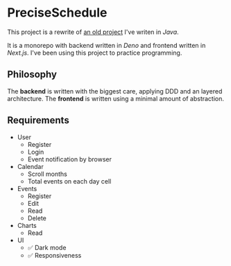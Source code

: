 # PreciseSchedule

This project is a rewrite of
[an old project](https://github.com/Joao-Arthur/CursoTecnico-TCC-PreciseSchedule) I've writen in
_Java_.

It is a monorepo with backend written in _Deno_ and frontend written in _Next.js_. I've been using
this project to practice programming.

## Philosophy

The **backend** is written with the biggest care, applying DDD and an layered architecture. The
**frontend** is written using a minimal amount of abstraction.

## Requirements

- User
  - Register
  - Login
  - Event notification by browser
- Calendar
  - Scroll months
  - Total events on each day cell
- Events
  - Register
  - Edit
  - Read
  - Delete
- Charts
  - Read
- UI
  - ✅ Dark mode
  - ✅ Responsiveness
